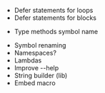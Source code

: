 - Defer statements for loops
- Defer statements for blocks
+ Type methods symbol name
- Symbol renaming
- Namespaces?
- Lambdas
- Improve --help
- String builder (lib)
- Embed macro
